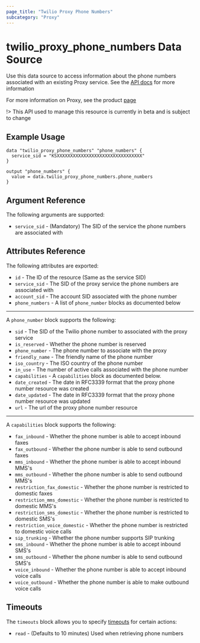 ```yaml
---
page_title: "Twilio Proxy Phone Numbers"
subcategory: "Proxy"
---
```


# twilio_proxy_phone_numbers Data Source

Use this data source to access information about the phone numbers associated with an existing Proxy service. See the [API docs](https://www.twilio.com/docs/proxy/api/phone-number) for more information

For more information on Proxy, see the product [page](https://www.twilio.com/docs/proxy)

!> This API used to manage this resource is currently in beta and is subject to change

## Example Usage

```hcl
data "twilio_proxy_phone_numbers" "phone_numbers" {
  service_sid = "KSXXXXXXXXXXXXXXXXXXXXXXXXXXXXXXXX"
}

output "phone_numbers" {
  value = data.twilio_proxy_phone_numbers.phone_numbers
}
```

## Argument Reference

The following arguments are supported:

- `service_sid` - (Mandatory) The SID of the service the phone numbers are associated with

## Attributes Reference

The following attributes are exported:

- `id` - The ID of the resource (Same as the service SID)
- `service_sid` - The SID of the proxy service the phone numbers are associated with
- `account_sid` - The account SID associated with the phone number
- `phone_numbers` - A list of `phone_number` blocks as documented below

---

A `phone_number` block supports the following:

- `sid` - The SID of the Twilio phone number to associated with the proxy service
- `is_reserved` - Whether the phone number is reserved
- `phone_number` - The phone number to associate with the proxy
- `friendly_name` - The friendly name of the phone number
- `iso_country` - The ISO country of the phone number
- `in_use` - The number of active calls associated with the phone number
- `capabilities` - A `capabilities` block as documented below.
- `date_created` - The date in RFC3339 format that the proxy phone number resource was created
- `date_updated` - The date in RFC3339 format that the proxy phone number resource was updated
- `url` - The url of the proxy phone number resource

---

A `capabilities` block supports the following:

- `fax_inbound` - Whether the phone number is able to accept inbound faxes
- `fax_outbound` - Whether the phone number is able to send outbound faxes
- `mms_inbound` - Whether the phone number is able to accept inbound MMS's
- `mms_outbound` - Whether the phone number is able to send outbound MMS's
- `restriction_fax_domestic` - Whether the phone number is restricted to domestic faxes
- `restriction_mms_domestic` - Whether the phone number is restricted to domestic MMS's
- `restriction_sms_domestic` - Whether the phone number is restricted to domestic SMS's
- `restriction_voice_domestic` - Whether the phone number is restricted to domestic voice calls
- `sip_trunking` - Whether the phone number supports SIP trunking
- `sms_inbound` - Whether the phone number is able to accept inbound SMS's
- `sms_outbound` - Whether the phone number is able to send outbound SMS's
- `voice_inbound` - Whether the phone number is able to accept inbound voice calls
- `voice_outbound` - Whether the phone number is able to make outbound voice calls

## Timeouts

The `timeouts` block allows you to specify [timeouts](https://www.terraform.io/docs/configuration/resources.html#timeouts) for certain actions:

- `read` - (Defaults to 10 minutes) Used when retrieving phone numbers
